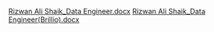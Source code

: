 
[Rizwan Ali Shaik_Data Engineer.docx](https://github.com/Rizwan-hadoop/My_Projects_demo/files/14102986/Rizwan.Ali.Shaik_Data.Engineer.docx)
[Rizwan Ali Shaik_Data Engineer(Brillio).docx](https://github.com/Rizwan-hadoop/My_Projects_demo/files/14102992/Rizwan.Ali.Shaik_Data.Engineer.Brillio.docx)
